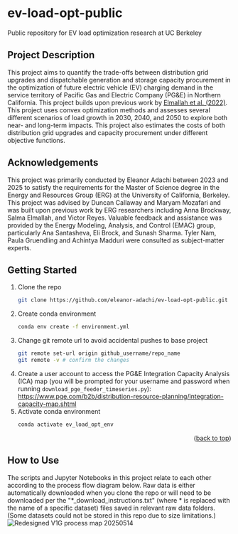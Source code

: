 # ev-load-opt-public
Public repository for EV load optimization research at UC Berkeley

## Project Description
This project aims to quantify the trade-offs between distribution grid upgrades and dispatchable generation and storage capacity procurement in the optimization of future electric vehicle (EV) charging demand in the service territory of Pacific Gas and Electric Company (PG&E) in Northern California. This project builds upon previous work by [Elmallah et al. (2022)](https://iopscience.iop.org/article/10.1088/2634-4505/ac949c/meta). This project uses convex optimization methods and assesses several different scenarios of load growth in 2030, 2040, and 2050 to explore both near- and long-term impacts. This project also estimates the costs of both distribution grid upgrades and capacity procurement under different objective functions.

## Acknowledgements
This project was primarily conducted by Eleanor Adachi between 2023 and 2025 to satisfy the requirements for the Master of Science degree in the Energy and Resources Group (ERG) at the University of California, Berkeley. This project was advised by Duncan Callaway and Maryam Mozafari and was built upon previous work by ERG researchers including Anna Brockway, Salma Elmallah, and Victor Reyes. Valuable feedback and assistance was provided by the Energy Modeling, Analysis, and Control (EMAC) group, particularly Ana Santasheva, Eli Brock, and Sunash Sharma. Tyler Nam, Paula Gruendling and Achintya Madduri were consulted as subject-matter experts.

## Getting Started

1. Clone the repo
   ```sh
   git clone https://github.com/eleanor-adachi/ev-load-opt-public.git
   ```
2. Create conda environment
   ```sh
   conda env create -f environment.yml
   ```
3. Change git remote url to avoid accidental pushes to base project
   ```sh
   git remote set-url origin github_username/repo_name
   git remote -v # confirm the changes
   ```
4. Create a user account to access the PG&E Integration Capacity Analysis (ICA) map (you will be prompted for your username and password when running `download_pge_feeder_timeseries.py`): https://www.pge.com/b2b/distribution-resource-planning/integration-capacity-map.shtml
5. Activate conda environment
   ```sh
   conda activate ev_load_opt_env
   ```

<p align="right">(<a href="#readme-top">back to top</a>)</p>

## How to Use

The scripts and Jupyter Notebooks in this project relate to each other according to the process flow diagram below. Raw data is either automatically downloaded when you clone the repo or will need to be downloaded per the "*_download_instructions.txt" (where * is replaced with the name of a specific dataset) files saved in relevant raw data folders. (Some datasets could not be stored in this repo due to size limitations.)
![Redesigned V1G process map 20250514](https://github.com/user-attachments/assets/aa9828cc-9723-4bc5-8f76-5fca847fe324)
